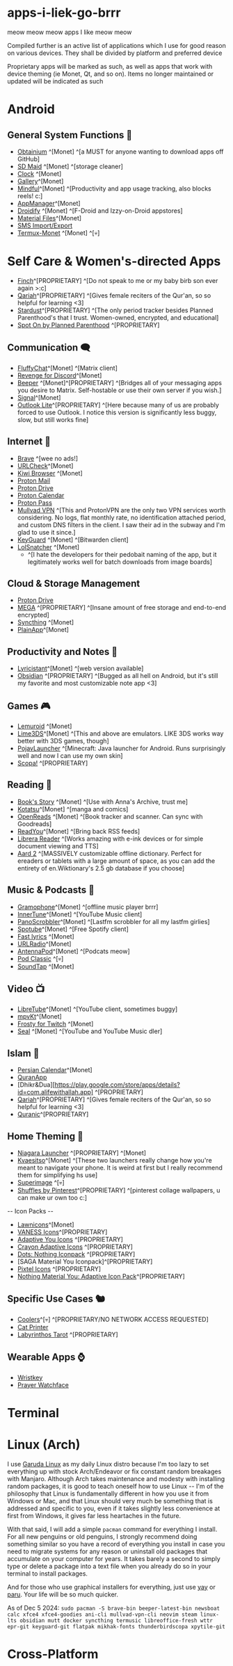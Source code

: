 # apps-i-liek-go-brrr
meow meow meow apps I like meow meow

Compiled further is an active list of applications which I use for good reason on various devices. They shall be divided by platform and preferred device

Proprietary apps will be marked as such, as well as apps that work with device theming (ie Monet, Qt, and so on). Items no longer maintained or updated will be indicated as such

# Android
## General System Functions 🚀
- [Obtainium](https://github.com/ImranR98/Obtainium) ^[Monet] ^[a MUST for anyone wanting to download apps off GitHub]
- [SD Maid](https://github.com/d4rken-org/sdmaid-se) ^[Monet] ^[storage cleaner]
- [Clock](https://github.com/BlackyHawky/Clock) ^[Monet]
- [Gallery](https://github.com/IacobIonut01/Gallery)^[Monet] 
- [Mindful](https://github.com/akaMrNagar/Mindful)^[Monet] ^[Productivity and app usage tracking, also blocks reels! c:]
- [AppManager](https://github.com/MuntashirAkon/AppManager)^[Monet]
- [Droidify](https://github.com/Droid-ify/client) ^[Monet] ^[F-Droid and Izzy-on-Droid appstores]
- [Material Files](https://f-droid.org/packages/me.zhanghai.android.files)^[Monet]
- [SMS Import/Export](https://github.com/tmo1/sms-ie)
- [Termux-Monet](https://github.com/Termux-Monet/termux-monet) ^[Monet] ^[💀]

# Self Care & Women's-directed Apps
- [Finch](https://play.google.com/store/apps/details?id=com.finch.finch)^[PROPRIETARY] ^[Do not speak to me or my baby birb son ever again >:c]
- [Qariah](https://play.google.com/store/apps/details?id=com.qariah.app)^[PROPRIETARY] ^[Gives female reciters of the Qur'an, so so helpful for learning <3]
- [Stardust](https://play.google.com/store/apps/details?id=com.stardust.app)^[PROPRIETARY] ^[The only period tracker besides Planned Parenthood's that I trust. Women-owned, encrypted, and educational]
- [Spot On by Planned Parenthood](https://play.google.com/store/apps/details?id=com.spotontracker) ^[PROPRIETARY]
## Communication 🗨️
- [FluffyChat](https://github.com/krille-chan/fluffychat)^[Monet] ^[Matrix client]
- [Revenge for Discord](https://github.com/revenge-mod/revenge-manager)^[Monet]
- [Beeper](https://play.google.com/store/apps/details?id=com.beeper.android) ^[Monet]^[PROPRIETARY] ^[Bridges all of your messaging apps you desire to Matrix. Self-hostable or use their own server if you wish.]
- [Signal](https://play.google.com/store/apps/details?id=org.thoughtcrime.securesms)^[Monet]
- [Outlook Lite](https://play.google.com/store/apps/details?id=com.microsoft.outlooklite)^[PROPRIETARY] ^[Here because many of us are probably forced to use Outlook. I notice this version is significantly less buggy, slow, but still works fine]
## Internet 🛜 
- [Brave](https://github.com/brave/brave-browser) ^[wee no ads!]
- [URLCheck](https://github.com/TrianguloY/URLCheck)^[Monet]
- [Kiwi Browser](https://github.com/kiwibrowser/src.next) ^[Monet] 
- [Proton Mail](https://play.google.com/store/apps/details?id=ch.protonmail.android)
- [Proton Drive](https://play.google.com/store/apps/details?id=me.proton.android.drive)
- [Proton Calendar](https://play.google.com/store/apps/details?id=me.proton.android.calendar)
- [Proton Pass](https://play.google.com/store/apps/details?id=proton.android.pass)
- [Mullvad VPN](https://github.com/mullvad/mullvadvpn-app) ^[This and ProtonVPN are the only two VPN services worth considering. No logs, flat monthly rate, no identification attached period, and custom DNS filters in the client. I saw their ad in the subway and I'm glad to use it since.]
- [KeyGuard](https://github.com/AChep/keyguard-app) ^[Monet] ^[Bitwarden client]
- [LolSnatcher](https://github.com/NO-ob/LoliSnatcher_Droid) ^[Monet] 
	- ^[I hate the developers for their pedobait naming of the app, but it legitimately works well for batch downloads from image boards]

## Cloud & Storage Management
- [Proton Drive](https://play.google.com/store/apps/details?id=me.proton.android.drive)
- [MEGA](https://play.google.com/store/apps/details?id=mega.privacy.android.app) ^[PROPRIETARY] ^[Insane amount of free storage and end-to-end encrypted]
- [Syncthing](https://github.com/syncthing/syncthing-android) ^[Monet]
- [PlainApp](https://github.com/ismartcoding/plain-app)^[Monet]
## Productivity and Notes 📝
- [Lyricistant](https://github.com/wardellbagby/lyricistant)^[Monet] ^[web version available]
- [Obsidian](https://play.google.com/store/apps/details?id=md.obsidian) ^[PROPRIETARY] ^[Bugged as all hell on Android, but it's still my favorite and most customizable note app <3]
## Games  🎮
- [Lemuroid](https://github.com/Swordfish90/Lemuroid) ^[Monet]
- [Lime3DS](https://github.com/Lime3DS/Lime3DS)^[Monet] ^[This and above are emulators. LIKE 3DS works way better with 3DS games, though]
- [PojavLauncher](https://play.google.com/store/apps/details?id=net.kdt.pojavlaunch) ^[Minecraft: Java launcher for Android. Runs surprisingly well and now I can use my own skin]
- [Scopa!](https://play.google.com/store/apps/details?id=com.escogitare.scopa) ^[PROPRIETARY]

## Reading 📜
- [Book's Story](https://github.com/Acclorite/book-story) ^[Monet] ^[Use with Anna's Archive, trust me]
- [Kotatsu](https://github.com/KotatsuApp/Kotatsu)^[Monet] ^[manga and comics]
- [OpenReads](https://github.com/mateusz-bak/openreads) ^[Monet] ^[Book tracker and scanner. Can sync with Goodreads]
- [ReadYou](https://github.com/Ashinch/ReadYou)^[Monet] ^[Bring back RSS feeds]
- [Librera Reader](https://github.com/foobnix/LibreraReader) ^[Works amazing with e-ink devices or for simple document viewing and TTS]
- [Aard 2](https://github.com/itkach/aard2-android) ^[MASSIVELY customizable offline dictionary. Perfect for ereaders or tablets with a large amount of space, as you can add the entirety of en.Wiktionary's 2.5 gb database if you choose] 

## Music & Podcasts 🎷 
- [Gramophone](https://github.com/AkaneTan/Gramophone)^[Monet] ^[offline music player brrr]
- [InnerTune](https://github.com/Malopieds/InnerTune)^[Monet] ^[YouTube Music client]
- [PanoScrobbler](https://github.com/kawaiiDango/pScrobbler)^[Monet] ^[Lastfm scrobbler for all my lastfm girlies]
- [Spotube](https://github.com/KRTirtho/spotube)^[Monet] ^[Free Spotify client]
- [Fast lyrics](https://github.com/TecCheck/FastLyrics) ^[Monet]
- [URLRadio](https://github.com/jamal2362/URL-Radio)^[Monet]
- [AntennaPod](https://f-droid.org/packages/de.danoeh.antennapod)^[Monet] ^[Podcats meow]
- [Pod Classic](https://apt.izzysoft.de/fdroid/index/apk/com.example.podclassic) ^[💀]
- [SoundTap](https://github.com/Angel-Studio/SoundTap) ^[Monet]

## Video 📺
- [LibreTube](https://github.com/libre-tube/LibreTube)^[Monet] ^[YouTube client, sometimes buggy]
- [mpvKt](https://github.com/abdallahmehiz/mpvKt)^[Monet]
- [Frosty for Twitch](https://github.com/tommyxchow/frosty) ^[Monet]
- [Seal](https://github.com/JunkFood02/Seal) ^[Monet] ^[YouTube and YouTube Music dler]
## Islam 🕋
- [Persian Calendar](https://github.com/persian-calendar/persian-calendar)^[Monet]
- [QuranApp](https://github.com/AlfaazPlus/QuranApp)
- [Dhikr&Dua][https://play.google.com/store/apps/details?id=com.alifewithallah.app] ^[PROPRIETARY]
- [Qariah](https://play.google.com/store/apps/details?id=com.qariah.app)^[PROPRIETARY] ^[Gives female reciters of the Qur'an, so so helpful for learning <3]
- [Quranic](https://play.google.com/store/apps/details?id=com.pnw.quranic.quranicandroid)^[PROPRIETARY]


## Home Theming 🎨
- [Niagara Launcher](https://play.google.com/store/apps/details?id=bitpit.launcher) ^[PROPRIETARY] ^[Monet]
- [Kvaesitso](https://github.com/MM2-0/Kvaesitso)^[Monet] ^[These two launchers really change how you're meant to navigate your phone. It is weird at first but I really recommend them for simplifying hs use]
- [Superimage](https://github.com/Lucchetto/SuperImage) ^[💀]
- [Shuffles by Pinterest](https://play.google.com/store/apps/details?id=com.pinterest.shuffles)^[PROPRIETARY] ^[pinterest collage wallpapers, u can make ur own too c:]

-- Icon Packs --
- [Lawnicons](https://github.com/LawnchairLauncher/lawnicons)^[Monet]
- [VANESS Icons](https://play.google.com/store/apps/details?id=com.vaness.iconpack.app)^[PROPRIETARY]
- [Adaptive You Icons](https://play.google.com/store/apps/details?id=com.jndapp.adaptive.material.you.iconpack) ^[PROPRIETARY]
- [Crayon Adaptive Icons](https://play.google.com/store/apps/details?id=com.adaptive.cartoon.crayon.iconpack) ^[PROPRIETARY]
- [Dots: Nothing Iconpack](https://play.google.com/store/apps/details?id=com.jndapp.dots.adaptive.iconpack) ^[PROPRIETARY]
- [SAGA Material You Iconpack]^[PROPRIETARY]
- [Pixtel Icons](https://play.google.com/store/apps/details?id=com.asn360.pixstel.iconpack) ^[PROPRIETARY]
- [Nothing Material You: Adaptive Icon Pack](https://play.google.com/store/apps/details?id=dev.narikdesign.nam)^[PROPRIETARY]

## Specific Use Cases 🐿️
- [Coolers](https://coolors.en.uptodown.com/android/download)^[💀] ^[PROPRIETARY/NO NETWORK ACCESS REQUESTED]
- [Cat Printer](https://github.com/NaitLee/Cat-Printer)
- [Labyrinthos Tarot](https://play.google.com/store/apps/details?id=com.labyrinthos.app) ^[PROPRIETARY]

## Wearable Apps ⌚
- [Wristkey](https://github.com/0x4f53/Wristkey)
- [Prayer Watchface](https://play.google.com/store/apps/details?id=com.devlomi.prayerwatchface) 
# Terminal
# Linux (Arch)

I use [Garuda Linux](https://garudalinux.org/) as my daily Linux distro because I'm too lazy to set everything up with stock Arch/Endeavor or fix constant random breakages with Manjaro. Although Arch takes maintenance and modesty with installing random packages, it is good to teach oneself how to use Linux -- I'm of the philosophy that Linux is fundamentally different in how you use it from Windows or Mac, and that Linux should very much be something that is addressed and specific to you, even if it takes slightly less convenience at first from Windows, it gives far less heartaches in the future. 

With that said, I will add a simple `pacman` command for everything I install. For all new penguins or old penguins, I strongly recommend doing something similar so you have a record of everything you install in case you need to migrate systems for any reason or uninstall old packages that accumulate on your computer for years. It takes barely a second to simply type or delete a package into a text file when you already do so in your terminal to install packages.

And for those who use graphical installers for everything, just use [yay](https://github.com/Jguer/yay) or [paru](https://github.com/Morganamilo/paru). Your life will be so much quicker.

As of Dec 5 2024: 
```sudo pacman -S brave-bin beeper-latest-bin newsboat calc xfce4 xfce4-goodies ani-cli mullvad-vpn-cli neovim steam linux-lts obsidian mutt docker syncthing termusic libreoffice-fresh wttr epr-git keyguard-git flatpak mikhak-fonts thunderbirdscopa xpytile-git```



# Cross-Platform
